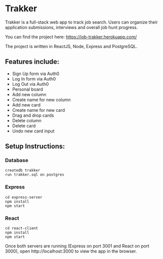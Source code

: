 # Trakker

Trakker is a full-stack web app to track job search. Users can organize their application submissions, interviews and overall job hunt progress.

You can find the project here: https://job-trakker.herokuapp.com/

The project is written in ReactJS, Node, Express and PostgreSQL.

## Features include:

- Sign Up form via Auth0
- Log In form via Auth0
- Log Out via Auth0
- Personal board
- Add new column
- Create name for new column
- Add new card
- Create name for new card
- Drag and drop cards
- Delete column
- Delete card
- Undo new card input

## Setup Instructions:

### Database

```
createdb trakker
run trakker.sql on postgres
```

### Express

```
cd express-server
npm install
npm start
```

### React

```
cd react-client
npm install
npm start
```

Once both servers are running (Express on port 3001 and React on port 3000), open http://localhost:3000 to view the app in the browser.
